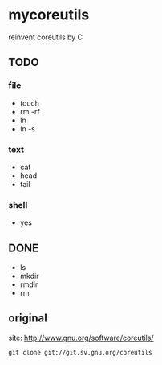 # mycoreutils

reinvent coreutils by C

## TODO
### file
* touch
* rm -rf
* ln
* ln -s

### text
* cat
* head
* tail

### shell
* yes

## DONE
* ls
* mkdir
* rmdir
* rm

## original

site: http://www.gnu.org/software/coreutils/

```
git clone git://git.sv.gnu.org/coreutils
```
